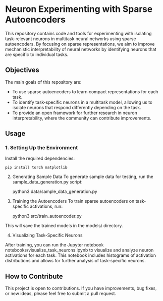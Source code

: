 # Neuron Experimenting with Sparse Autoencoders

This repository contains code and tools for experimenting with isolating task-relevant neurons in multitask neural networks using sparse autoencoders. By focusing on sparse representations, we aim to improve mechanistic interpretability of neural networks by identifying neurons that are specific to individual tasks.

## Objectives

The main goals of this repository are:
- To use sparse autoencoders to learn compact representations for each task.
- To identify task-specific neurons in a multitask model, allowing us to isolate neurons that respond differently depending on the task.
- To provide an open framework for further research in neuron interpretability, where the community can contribute improvements.

## Usage

### 1. Setting Up the Environment

Install the required dependencies:

    pip install torch matplotlib

2. Generating Sample Data
To generate sample data for testing, run the sample_data_generation.py script:

    python3 data/sample_data_generation.py

3. Training the Autoencoders
To train sparse autoencoders on task-specific activations, run:

    python3 src/train_autoencoder.py

This will save the trained models in the models/ directory.

4. Visualizing Task-Specific Neurons

After training, you can run the Jupyter notebook notebooks/visualize_task_neurons.ipynb to visualize and analyze neuron activations for each task. This notebook includes histograms of activation distributions and allows for further analysis of task-specific neurons.


## How to Contribute

This project is open to contributions. If you have improvements, bug fixes, or new ideas, please feel free to submit a pull request.
